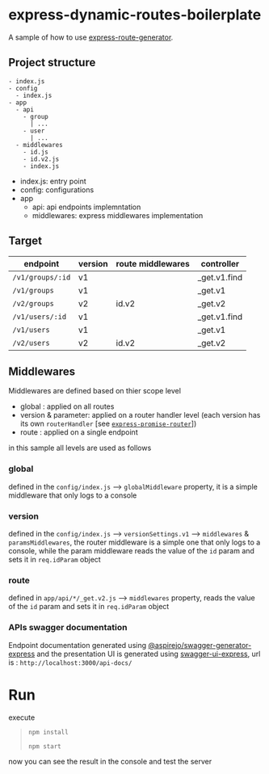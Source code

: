 # express-dynamic-routes-boilerplate

A sample of how to use [express-route-generator](https://www.npmjs.com/package/@aspirejo/express-route-generator).

## Project structure

```
- index.js
- config  
  - index.js
- app  
  - api  
    - group
      | ...
    - user
      | ...
  - middlewares  
    - id.js
    - id.v2.js
    - index.js
```
* index.js: entry point
* config: configurations
* app
  * api: api endpoints implemntation
  * middlewares: express middlewares implementation

## Target
| endpoint | version | route middlewares | controller |
| --- | --- | --- | --- |
| `/v1/groups/:id` | v1 | | _get.v1.find |
| `/v1/groups` | v1 | | _get.v1 |
| `/v2/groups` | v2 | id.v2 | _get.v2 |
| `/v1/users/:id` | v1 | | _get.v1.find |
| `/v1/users` | v1 | | _get.v1 |
| `/v2/users` | v2 | id.v2 | _get.v2 |

## Middlewares
Middlewares are defined based on thier scope level
- global : applied on all routes 
- version & parameter: applied on a router handler level (each version has its own `routerHandler` [see [`express-promise-router`](https://www.npmjs.com/package/express-promise-router)])
- route : applied on a single endpoint

in this sample all levels are used as follows 
### global
defined in the `config/index.js` --> `globalMiddleware` property, it is a simple middleware that only logs to a console

### version
defined in the `config/index.js` --> `versionSettings.v1` --> `middlewares` & `paramsMiddlewares`, the router middleware is a simple one that only logs to a console, while the param middleware reads the value of the `id` param and sets it in `req.idParam` object

### route
defined in `app/api/*/_get.v2.js` --> `middlewares` property, reads the value of the `id` param and sets it in `req.idParam` object

### APIs swagger documentation
Endpoint documentation generated using [@aspirejo/swagger-generator-express](https://www.npmjs.com/package/@aspirejo/swagger-generator-express) and the presentation UI is generated using [swagger-ui-express](https://www.npmjs.com/package/swagger-ui-express), url is : `http://localhost:3000/api-docs/`

# Run
execute 
> ``` shell
> npm install
> 
> npm start
> ```

now you can see the result in the console and test the server

